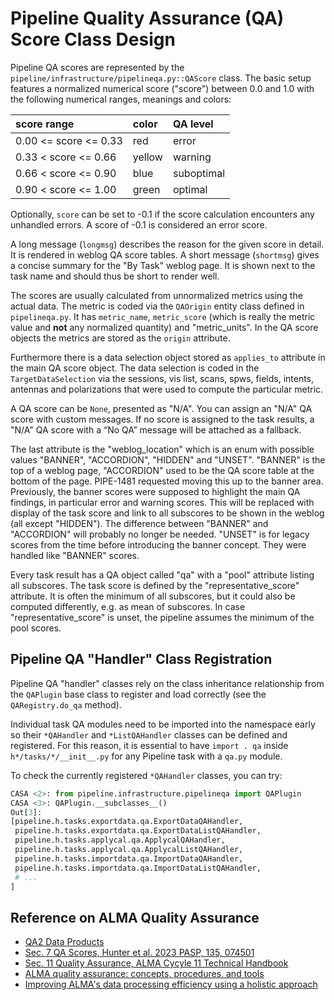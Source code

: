 # Pipeline Quality Assurance (QA) Score Class Design

Pipeline QA scores are represented by the
`pipeline/infrastructure/pipelineqa.py::QAScore` class. The basic setup features
a normalized numerical score ("score") between 0.0 and 1.0 with the following
numerical ranges, meanings and colors:

| score range           | color  | QA level   |
|:----------------------|:-------|:-----------|
| 0.00 <= score <= 0.33 | red    | error      |
| 0.33 < score <= 0.66  | yellow | warning    |
| 0.66 < score <= 0.90  | blue   | suboptimal |
| 0.90 < score <= 1.00  | green  | optimal    |

Optionally, `score` can be set to -0.1 if the score calculation encounters any unhandled errors. A score of -0.1 is considered an error score.

A long message (`longmsg`) describes the reason for the given score in detail.
It is rendered in weblog QA score tables. A short message (`shortmsg`) gives
a concise summary for the "By Task" weblog page. It is shown next to the task
name and should thus be short to render well.

The scores are usually calculated from unnormalized metrics using the actual
data. The metric is coded via the `QAOrigin` entity class defined in
`pipelineqa.py`. It has `metric_name`, `metric_score` (which is really the
metric value and **not** any normalized quantity) and "metric_units". In the
QA score objects the metrics are stored as the `origin` attribute.

Furthermore there is a data selection object stored as `applies_to` attribute
in the main QA score object. The data selection is coded in the
`TargetDataSelection` via the sessions, vis list, scans, spws, fields, intents,
antennas and polarizations that were used to compute the particular metric.

A QA score can be `None`, presented as "N/A". You can assign an "N/A" QA score
with custom messages. If no score is assigned to the task results, a "N/A" QA
score with a “No QA” message will be attached as a fallback.

The last attribute is the "weblog_location" which is an enum with possible
values "BANNER", "ACCORDION", "HIDDEN" and "UNSET". "BANNER" is the top of a
weblog page, "ACCORDION" used to be the QA score table at the bottom of the
page. PIPE-1481 requested moving this up to the banner area. Previously, the
banner scores were supposed to highlight the main QA findings, in particular
error and warning scores. This will be replaced with display of the task
score and link to all subscores to be shown in the weblog (all except "HIDDEN").
The difference between "BANNER" and "ACCORDION" will probably no longer be
needed. "UNSET" is for legacy scores from the time before introducing the
banner concept. They were handled like "BANNER" scores.

Every task result has a QA object called "qa" with a "pool" attribute listing
all subscores. The task score is defined by the "representative_score"
attribute. It is often the minimum of all subscores, but it could also be
computed differently, e.g. as mean of subscores. In case "representative_score"
is unset, the pipeline assumes the minimum of the pool scores.

## Pipeline QA "Handler" Class Registration

Pipeline QA "handler" classes rely on the class inheritance relationship from the `QAPlugin` base class to register and load correctly (see the `QARegistry.do_qa` method).

Individual task QA modules need to be imported into the namespace early so their `*QAHandler` and `*ListQAHandler` classes can be defined and registered. For this reason, it is essential to have `import . qa` inside `h*/tasks/*/__init__.py` for any Pipeline task with a `qa.py` module.

To check the currently registered `*QAHandler` classes, you can try:

```python
CASA <2>: from pipeline.infrastructure.pipelineqa import QAPlugin
CASA <3>: QAPlugin.__subclasses__()
Out[3]:
[pipeline.h.tasks.exportdata.qa.ExportDataQAHandler,
 pipeline.h.tasks.exportdata.qa.ExportDataListQAHandler,
 pipeline.h.tasks.applycal.qa.ApplycalQAHandler,
 pipeline.h.tasks.applycal.qa.ApplycalListQAHandler,
 pipeline.h.tasks.importdata.qa.ImportDataQAHandler,
 pipeline.h.tasks.importdata.qa.ImportDataListQAHandler,
 # ...
]
```

## Reference on ALMA Quality Assurance

* [QA2 Data Products](https://almascience.nrao.edu/processing/qa2-data-products)
* [Sec. 7 QA Scores, Hunter et al. 2023 PASP, 135, 074501](https://ui.adsabs.harvard.edu/abs/2023PASP..135g4501H/abstract)
* [Sec. 11 Quality Assurance, ALMA Cycyle 11 Technical Handbook](https://almascience.nrao.edu/documents-and-tools/cycle11/alma-technical-handbook)
* [ALMA quality assurance: concepts, procedures, and tools](https://ui.adsabs.harvard.edu/abs/2016SPIE.9910E..1HC/abstract)
* [Improving ALMA's data processing efficiency using a holistic approach](https://ui.adsabs.harvard.edu/abs/2020SPIE11449E..1TN/abstract)
